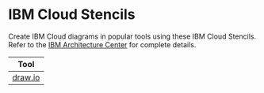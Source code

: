 # IBM Cloud Stencils

Create IBM Cloud diagrams in popular tools using these IBM Cloud Stencils.  
Refer to the [IBM Architecture Center](https://www.ibm.com/cloud/garage/architectures/edit) for complete details.

| Tool |
| :---: |
| [draw.io](/drawio/drawio.md)
